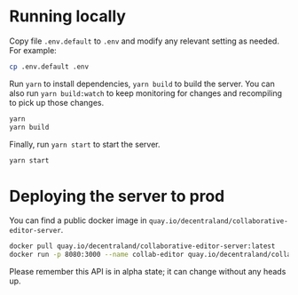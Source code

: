 # Running locally

Copy file `.env.default` to `.env` and modify any relevant setting as needed. For example:

```bash
cp .env.default .env
```

Run `yarn` to install dependencies, `yarn build` to build the server. You can also run `yarn build:watch` to keep monitoring for changes and recompiling to pick
up those changes.

```bash
yarn
yarn build
```

Finally, run `yarn start` to start the server.

```bash
yarn start
```

# Deploying the server to prod

You can find a public docker image in `quay.io/decentraland/collaborative-editor-server`.

```bash
docker pull quay.io/decentraland/collaborative-editor-server:latest
docker run -p 8080:3000 --name collab-editor quay.io/decentraland/collaborative-editor-server:latest
```

Please remember this API is in alpha state; it can change without any heads up.
